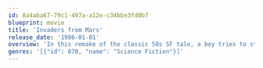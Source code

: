 ```yaml
---
id: 8a4aba67-79c1-497a-a12e-c34bbe3fd0b7
blueprint: movie
title: 'Invaders from Mars'
release_date: '1986-01-01'
overview: 'In this remake of the classic 50s SF tale, a boy tries to stop an invasion of his town by aliens who take over the the minds of his parents, his least-liked schoolteacher and other townspeople. With the aid of the school nurse the boy enlists the aid of the U.S. Marines.'
genres: '[{"id": 878, "name": "Science Fiction"}]'
---
```


